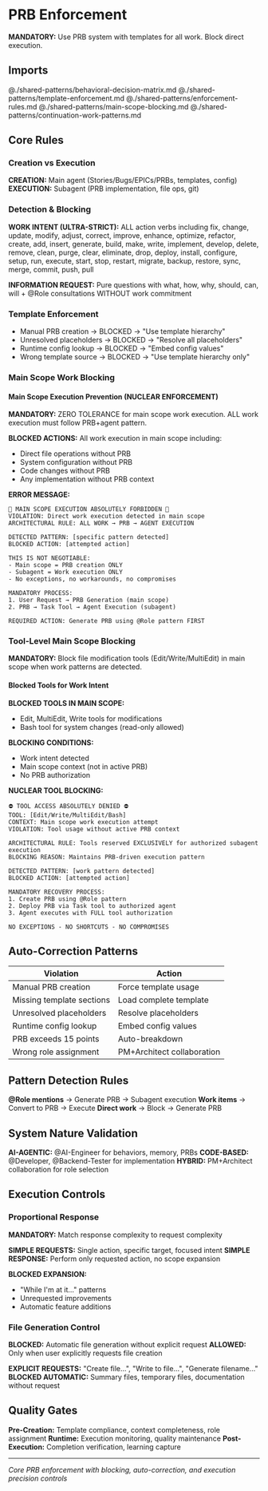# PRB Enforcement

**MANDATORY:** Use PRB system with templates for all work. Block direct execution.

## Imports
@./shared-patterns/behavioral-decision-matrix.md
@./shared-patterns/template-enforcement.md
@./shared-patterns/enforcement-rules.md
@./shared-patterns/main-scope-blocking.md
@./shared-patterns/continuation-work-patterns.md

## Core Rules

### Creation vs Execution
**CREATION:** Main agent (Stories/Bugs/EPICs/PRBs, templates, config)
**EXECUTION:** Subagent (PRB implementation, file ops, git)

### Detection & Blocking
**WORK INTENT (ULTRA-STRICT):** ALL action verbs including fix, change, update, modify, adjust, correct, improve, enhance, optimize, refactor, create, add, insert, generate, build, make, write, implement, develop, delete, remove, clean, purge, clear, eliminate, drop, deploy, install, configure, setup, run, execute, start, stop, restart, migrate, backup, restore, sync, merge, commit, push, pull

**INFORMATION REQUEST:** Pure questions with what, how, why, should, can, will + @Role consultations WITHOUT work commitment

### Template Enforcement
- Manual PRB creation → BLOCKED → "Use template hierarchy"
- Unresolved placeholders → BLOCKED → "Resolve all placeholders" 
- Runtime config lookup → BLOCKED → "Embed config values"
- Wrong template source → BLOCKED → "Use template hierarchy only"

### Main Scope Work Blocking

#### Main Scope Execution Prevention (NUCLEAR ENFORCEMENT)
**MANDATORY:** ZERO TOLERANCE for main scope work execution. ALL work execution must follow PRB+agent pattern.

**BLOCKED ACTIONS:** All work execution in main scope including:
- Direct file operations without PRB
- System configuration without PRB
- Code changes without PRB
- Any implementation without PRB context

**ERROR MESSAGE:**
```
🚫 MAIN SCOPE EXECUTION ABSOLUTELY FORBIDDEN 🚫
VIOLATION: Direct work execution detected in main scope
ARCHITECTURAL RULE: ALL WORK → PRB → AGENT EXECUTION

DETECTED PATTERN: [specific pattern detected]
BLOCKED ACTION: [attempted action]

THIS IS NOT NEGOTIABLE:
- Main scope = PRB creation ONLY
- Subagent = Work execution ONLY
- No exceptions, no workarounds, no compromises

MANDATORY PROCESS:
1. User Request → PRB Generation (main scope)
2. PRB → Task Tool → Agent Execution (subagent)

REQUIRED ACTION: Generate PRB using @Role pattern FIRST
```

### Tool-Level Main Scope Blocking

**MANDATORY:** Block file modification tools (Edit/Write/MultiEdit) in main scope when work patterns are detected.

#### Blocked Tools for Work Intent
**BLOCKED TOOLS IN MAIN SCOPE:**
- Edit, MultiEdit, Write tools for modifications
- Bash tool for system changes (read-only allowed)

**BLOCKING CONDITIONS:**
- Work intent detected
- Main scope context (not in active PRB)
- No PRB authorization

**NUCLEAR TOOL BLOCKING:**
```
⛔ TOOL ACCESS ABSOLUTELY DENIED ⛔
TOOL: [Edit/Write/MultiEdit/Bash]
CONTEXT: Main scope work execution attempt
VIOLATION: Tool usage without active PRB context

ARCHITECTURAL RULE: Tools reserved EXCLUSIVELY for authorized subagent execution
BLOCKING REASON: Maintains PRB-driven execution pattern

DETECTED PATTERN: [work pattern detected]
BLOCKED ACTION: [attempted action]

MANDATORY RECOVERY PROCESS:
1. Create PRB using @Role pattern
2. Deploy PRB via Task tool to authorized agent
3. Agent executes with FULL tool authorization

NO EXCEPTIONS - NO SHORTCUTS - NO COMPROMISES
```

## Auto-Correction Patterns

| Violation | Action |
|-----------|--------|
| Manual PRB creation | Force template usage |
| Missing template sections | Load complete template |
| Unresolved placeholders | Resolve placeholders |
| Runtime config lookup | Embed config values |
| PRB exceeds 15 points | Auto-breakdown |
| Wrong role assignment | PM+Architect collaboration |

## Pattern Detection Rules

**@Role mentions** → Generate PRB → Subagent execution
**Work items** → Convert to PRB → Execute
**Direct work** → Block → Generate PRB

## System Nature Validation

**AI-AGENTIC:** @AI-Engineer for behaviors, memory, PRBs
**CODE-BASED:** @Developer, @Backend-Tester for implementation
**HYBRID:** PM+Architect collaboration for role selection

## Execution Controls

### Proportional Response
**MANDATORY:** Match response complexity to request complexity

**SIMPLE REQUESTS:** Single action, specific target, focused intent
**SIMPLE RESPONSE:** Perform only requested action, no scope expansion

**BLOCKED EXPANSION:**
- "While I'm at it..." patterns
- Unrequested improvements
- Automatic feature additions

### File Generation Control

**BLOCKED:** Automatic file generation without explicit request
**ALLOWED:** Only when user explicitly requests file creation

**EXPLICIT REQUESTS:** "Create file...", "Write to file...", "Generate filename..."
**BLOCKED AUTOMATIC:** Summary files, temporary files, documentation without request

## Quality Gates

**Pre-Creation:** Template compliance, context completeness, role assignment
**Runtime:** Execution monitoring, quality maintenance
**Post-Execution:** Completion verification, learning capture

---
*Core PRB enforcement with blocking, auto-correction, and execution precision controls*